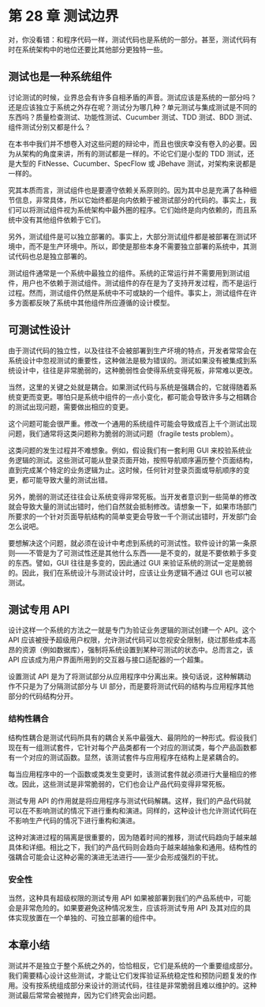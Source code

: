 # 第 28 章 测试边界

对，你没看错：和程序代码一样，测试代码也是系统的一部分。甚至，测试代码有时在系统架构中的地位还要比其他部分更独特一些。

## 测试也是一种系统组件

讨论测试的时候，业界总会有许多自相矛盾的声音。测试应该是系统的一部分吗？还是应该独立于系统之外存在呢？测试分为哪几种？单元测试与集成测试是不同的东西吗？质量检查测试、功能性测试、Cucumber 测试、TDD 测试、BDD 测试、组件测试分别又都是什么？

在本书中我们并不想卷入对这些问题的辩论中，而且也很庆幸没有卷入的必要。因为从架构的角度来讲，所有的测试都是一样的。不论它们是小型的 TDD 测试，还是大型的 FitNesse、Cucumber、SpecFlow 或 JBehave 测试，对架构来说都是一样的。

究其本质而言，测试组件也是要遵守依赖关系原则的。因为其中总是充满了各种细节信息，非常具体，所以它始终都是向内依赖于被测试部分的代码的。事实上，我们可以将测试组件视为系统架构中最外圈的程序。它们始终是向内依赖的，而且系统中没有其他组件依赖于它们。

另外，测试组件是可以独立部署的。事实上，大部分测试组件都是被部署在测试环境中，而不是生产环境中。所以，即使是那些本身不需要独立部署的系统中，其测试代码也总是独立部署的。

测试组件通常是一个系统中最独立的组件。系统的正常运行并不需要用到测试组件，用户也不依赖于测试组件。测试组件的存在是为了支持开发过程，而不是运行过程。然而，测试组件仍然是系统中不可或缺的一个组件。事实上，测试组件在许多方面都反映了系统中其他组件所应遵循的设计模型。

## 可测试性设计

由于测试代码的独立性，以及往往不会被部署到生产坏境的特点，开发者常常会在系统设计中忽视测试的重要性，这种做法是极为错误的。测试如果没有被集成到系统设计中，往往是非常脆弱的，这种脆弱性会使得系统变得死板，非常难以更改。

当然，这里的关键之处就是耦合。如果测试代码与系统是强耦合的，它就得随着系统变更而变更。哪怕只是系统中组件的一点小变化，都可能会导致许多与之相耦合的测试出现问题，需要做出相应的变更。

这个问题可能会很严重。修改一个通用的系统组件可能会导致成百上千个测试出现问题，我们通常将这类问题称为脆弱的测试问题（fragile tests problem）。

这类问题的发生过程并不难想象。例如，假设我们有一套利用 GUI 来校验系统业务逻辑的测试。这些测试可能从登录页面开始，按照导航顺序遍历整个页面结构，直到完成某个特定的业务逻辑为止。这时候，任何针对登录页面或导航顺序的变更，都可能导致大量的测试出错。

另外，脆弱的测试还往往会让系统变得非常死板。当开发者意识到一些简单的修改就会导致大量的测试出错时，他们自然就会抵制修改。请想象一下，如果市场部门所要求的一个针对页面导航结构的简单变更会导致一千个测试出错时，开发部门会怎么说吧。

要想解决这个问题，就必须在设计中考虑到系统的可测试性。软件设计的第一条原则——不管是为了可测试性还是其他什么东西——是不变的，就是不要依赖于多变的东西。譬如，GUI 往往是多变的，因此通过 GUI 来验证系统的测试一定是脆弱的。因此，我们在系统设汁与测试设计时，应该让业务逻辑不通过 GUI 也可以被测试。

## 测试专用 API

设计这样一个系统的方法之一就是专门为验证业务逻辑的测试创建一个 API。这个 API 应该被授予超级用户权限，允许测试代码可以忽视安全限制，绕过那些成本高昂的资源（例如数据库），强制将系统设置到某种可测试的状态中。总而言之，该 API 应该成为用户界面所用到的交互器与接口适配器的一个超集。

设置测试 API 是为了将测试部分从应用程序中分离出来。换句话说，这种解耦动作不只是为了分隔测试部分与 UI 部分，而是要将测试代码的结构与应用程序其他部分的代码结构分开。

### 结构性耦合

结构性耦合是测试代码所具有的耦合关系中最强大、最阴险的一种形式。假设我们现在有一组测试套件，它针对每个产品类都有一个对应的测试类，每个产品函数都有一个对应的测试函数。显然，该测试套件与应用程序在结构上是紧耦合的。

每当应用程序中的一个函数或类发生变更时，该测试套件就必须进行大量相应的修改。因此，这些测试是非常脆弱的，它们也会让产品代码变得非常死板。

测试专用 API 的作用就是将应用程序与测试代码解耦。这样，我们的产品代码就可以在不影响测试的情况下进行重构和演进。同样的，这种设计也允许测试代码在不影响生产代码的情况下进行重构和演进。

这种对演进过程的隔离是很重要的，因为随着时间的推移，测试代码趋向于越来越具体和详细。相比之下，我们的产品代码则会趋向于越来越抽象和通用。结构性的强耦合可能会让这种必需的演进无法进行——至少会形成强烈的干扰。

### 安全性

当然，这种具有超级权限的测试专用 API 如果被部署到我们的产品系统中，可能会是非常危险的。如果要避免这种情况发生，应该将测试专用 API 及其对应的具体实现放置在一个单独的、可独立部署的组件中。

## 本章小结

测试并不是独立于整个系统之外的，恰恰相反，它们是系统的一个重要组成部分。我们需要精心设计这些测试，才能让它们发挥验证系统稳定性和预防问题复发的作用。没有按系统组成部分来设计的测试代码，往往是非常脆弱且难以维护的。这种测试最后常常会被抛弃，因为它们终究会出问题。
